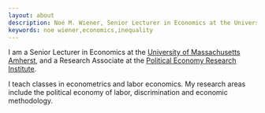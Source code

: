 ```yaml
---
layout: about
description: Noé M. Wiener, Senior Lecturer in Economics at the University of Massachusetts Amherst
keywords: noe wiener,economics,inequality
---
```


I am a Senior Lecturer in Economics at the [University of Massachusetts Amherst](http://www.umass.edu/economics/), and a Research Associate at the [Political Economy Research Institute](https://www.peri.umass.edu/).

I teach classes in econometrics and labor economics. My research areas include the political economy of labor, discrimination and economic methodology.
